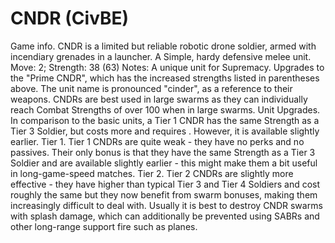 # CNDR (CivBE)

Game info.
CNDR is a limited but reliable robotic drone soldier, armed with incendiary grenades in a launcher. A Simple, hardy defensive melee unit.
Move: 2; Strength: 38 (63)
Notes: A unique unit for Supremacy. Upgrades to the "Prime CNDR", which has the increased strengths listed in parentheses above. The unit name is pronounced "cinder", as a reference to their weapons. CNDRs are best used in large swarms as they can individually reach Combat Strengths of over 100 when in large swarms.
Unit Upgrades.
In comparison to the basic units, a Tier 1 CNDR has the same Strength as a Tier 3 Soldier, but costs more and requires . However, it is available slightly earlier.
Tier 1.
Tier 1 CNDRs are quite weak - they have no perks and no passives. Their only bonus is that they have the same Strength as a Tier 3 Soldier and are available slightly earlier - this might make them a bit useful in long-game-speed matches. 
Tier 2.
Tier 2 CNDRs are slightly more effective - they have higher than typical Tier 3 and Tier 4 Soldiers and cost roughly the same but they now benefit from swarm bonuses, making them increasingly difficult to deal with. Usually it is best to destroy CNDR swarms with splash damage, which can additionally be prevented using SABRs and other long-range support fire such as planes.